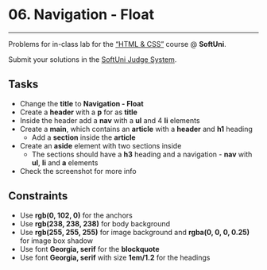 # 06. Navigation - Float
------
Problems for in-class lab for the [“HTML & CSS”](https://softuni.bg/trainings/2375/html-and-css-may-2019) course @ **SoftUni**.

Submit your solutions in the [SoftUni Judge System](https://judge.softuni.bg/Contests/1237/Position-and-Float).

## Tasks
 * Change the **title** to **Navigation - Float**
 * Create a **header** with a **p** for as **title**
 * Inside the header add a **nav** with a **ul** and 4 **li** elements
 * Create a **main**, which contains an **article** with a **header** and **h1** heading
    * Add a **section** inside the **article**
 * Create an **aside** element with two sections inside
    * The sections should have a **h3** heading and a navigation - **nav** with **ul**, **li** and **a** elements
 * Check the screenshot for more info

## Constraints
 * Use **rgb(0, 102, 0)** for the anchors
 * Use **rgb(238, 238, 238)** for body background
 * Use **rgb(255, 255, 255)** for image background and **rgba(0, 0, 0, 0.25)** for image box shadow
 * Use font **Georgia, serif** for the **blockquote**
 * Use font **Georgia, serif** with size **1em/1.2** for the headings
